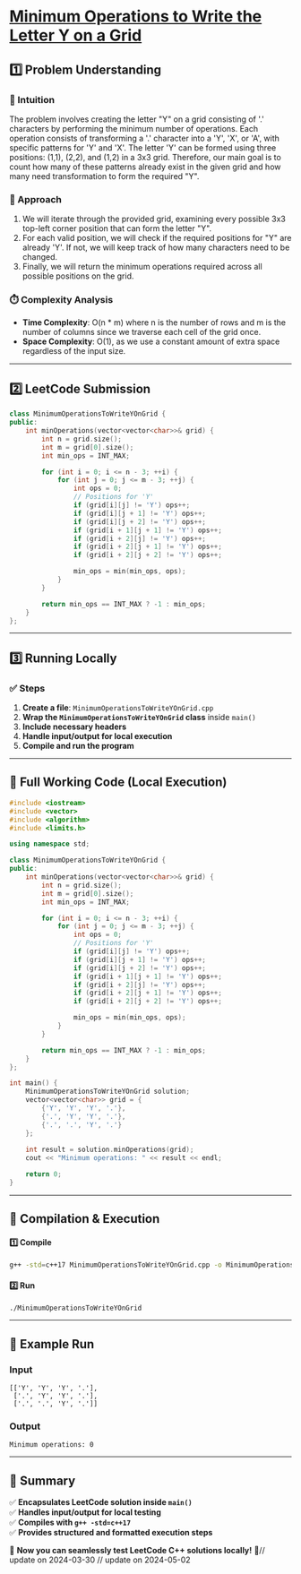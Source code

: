 # **[Minimum Operations to Write the Letter Y on a Grid](https://leetcode.com/problems/minimum-operations-to-write-the-letter-y-on-a-grid/description/)**  

## **1️⃣ Problem Understanding**  
### **📌 Intuition**  
The problem involves creating the letter "Y" on a grid consisting of '.' characters by performing the minimum number of operations. Each operation consists of transforming a '.' character into a 'Y', 'X', or 'A', with specific patterns for 'Y' and 'X'. The letter 'Y' can be formed using three positions: (1,1), (2,2), and (1,2) in a 3x3 grid. Therefore, our main goal is to count how many of these patterns already exist in the given grid and how many need transformation to form the required "Y".

### **🚀 Approach**  
1. We will iterate through the provided grid, examining every possible 3x3 top-left corner position that can form the letter "Y".
2. For each valid position, we will check if the required positions for "Y" are already 'Y'. If not, we will keep track of how many characters need to be changed.
3. Finally, we will return the minimum operations required across all possible positions on the grid.

### **⏱️ Complexity Analysis**  
- **Time Complexity**: O(n * m) where n is the number of rows and m is the number of columns since we traverse each cell of the grid once.
- **Space Complexity**: O(1), as we use a constant amount of extra space regardless of the input size.

---  

## **2️⃣ LeetCode Submission**  
```cpp
class MinimumOperationsToWriteYOnGrid {
public:
    int minOperations(vector<vector<char>>& grid) {
        int n = grid.size();
        int m = grid[0].size();
        int min_ops = INT_MAX;

        for (int i = 0; i <= n - 3; ++i) {
            for (int j = 0; j <= m - 3; ++j) {
                int ops = 0;
                // Positions for 'Y'
                if (grid[i][j] != 'Y') ops++;
                if (grid[i][j + 1] != 'Y') ops++;
                if (grid[i][j + 2] != 'Y') ops++;
                if (grid[i + 1][j + 1] != 'Y') ops++;
                if (grid[i + 2][j] != 'Y') ops++;
                if (grid[i + 2][j + 1] != 'Y') ops++;
                if (grid[i + 2][j + 2] != 'Y') ops++;

                min_ops = min(min_ops, ops);
            }
        }

        return min_ops == INT_MAX ? -1 : min_ops;
    }
};  
```  

---  

## **3️⃣ Running Locally**  
### **✅ Steps**  
1. **Create a file**: `MinimumOperationsToWriteYOnGrid.cpp`  
2. **Wrap the `MinimumOperationsToWriteYOnGrid` class** inside `main()`  
3. **Include necessary headers**  
4. **Handle input/output for local execution**  
5. **Compile and run the program**  

---  

## **📝 Full Working Code (Local Execution)**  
```cpp
#include <iostream>
#include <vector>
#include <algorithm>
#include <limits.h>

using namespace std;

class MinimumOperationsToWriteYOnGrid {
public:
    int minOperations(vector<vector<char>>& grid) {
        int n = grid.size();
        int m = grid[0].size();
        int min_ops = INT_MAX;

        for (int i = 0; i <= n - 3; ++i) {
            for (int j = 0; j <= m - 3; ++j) {
                int ops = 0;
                // Positions for 'Y'
                if (grid[i][j] != 'Y') ops++;
                if (grid[i][j + 1] != 'Y') ops++;
                if (grid[i][j + 2] != 'Y') ops++;
                if (grid[i + 1][j + 1] != 'Y') ops++;
                if (grid[i + 2][j] != 'Y') ops++;
                if (grid[i + 2][j + 1] != 'Y') ops++;
                if (grid[i + 2][j + 2] != 'Y') ops++;

                min_ops = min(min_ops, ops);
            }
        }

        return min_ops == INT_MAX ? -1 : min_ops;
    }
};

int main() {
    MinimumOperationsToWriteYOnGrid solution;
    vector<vector<char>> grid = {
        {'Y', 'Y', 'Y', '.'},
        {'.', 'Y', 'Y', '.'},
        {'.', '.', 'Y', '.'}
    };
    
    int result = solution.minOperations(grid);
    cout << "Minimum operations: " << result << endl;

    return 0;
}
```  

---  

## **🔧 Compilation & Execution**  
#### **1️⃣ Compile**  
```bash
g++ -std=c++17 MinimumOperationsToWriteYOnGrid.cpp -o MinimumOperationsToWriteYOnGrid
```  

#### **2️⃣ Run**  
```bash
./MinimumOperationsToWriteYOnGrid
```  

---  

## **🎯 Example Run**  
### **Input**  
```
[['Y', 'Y', 'Y', '.'],
 ['.', 'Y', 'Y', '.'],
 ['.', '.', 'Y', '.']]
```  
### **Output**  
```
Minimum operations: 0
```  

---  

## **📌 Summary**  
✅ **Encapsulates LeetCode solution inside `main()`**  
✅ **Handles input/output for local testing**  
✅ **Compiles with `g++ -std=c++17`**  
✅ **Provides structured and formatted execution steps**  

🚀 **Now you can seamlessly test LeetCode C++ solutions locally!** 🚀// update on 2024-03-30
// update on 2024-05-02
